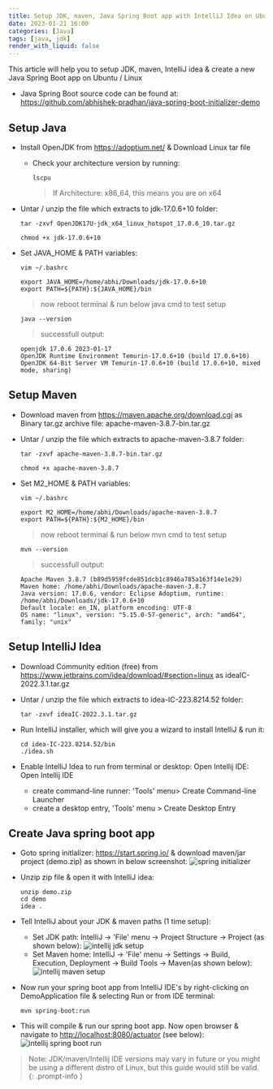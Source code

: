 ```yaml
---
title: Setup JDK, maven, Java Spring Boot app with IntelliJ Idea on Ubuntu / Linux
date: 2023-01-21 16:00
categories: [Java]
tags: [java, jdk]
render_with_liquid: false
---
```


This article will help you to setup JDK, maven, IntelliJ idea &amp; create a new Java Spring Boot app on Ubuntu / Linux
- Java Spring Boot source code can be found at: <https://github.com/abhishek-pradhan/java-spring-boot-initializer-demo> 

## Setup Java
- Install OpenJDK from <https://adoptium.net/> &amp; Download Linux tar file
  - Check your architecture version by running:
    ```terminal
    lscpu
    ```
    > If Architecture: x86_64, this means you are on x64

- Untar / unzip the file which extracts to jdk-17.0.6+10 folder:
  ```terminal
  tar -zxvf OpenJDK17U-jdk_x64_linux_hotspot_17.0.6_10.tar.gz
  ```

  ```terminal
  chmod +x jdk-17.0.6+10 
  ```

- Set JAVA_HOME &amp; PATH variables: 
  ```terminal
  vim ~/.bashrc
  ```

  ```~/.bashrc
  export JAVA_HOME=/home/abhi/Downloads/jdk-17.0.6+10 
  export PATH=${PATH}:${JAVA_HOME}/bin 
  ```
  > now reboot terminal &amp; run below java cmd to test setup

  ```terminal
  java --version
  ```
  > successfull output: 
    ```console
    openjdk 17.0.6 2023-01-17
    OpenJDK Runtime Environment Temurin-17.0.6+10 (build 17.0.6+10)
    OpenJDK 64-Bit Server VM Temurin-17.0.6+10 (build 17.0.6+10, mixed mode, sharing)
    ```

## Setup Maven
- Download maven from <https://maven.apache.org/download.cgi> as Binary tar.gz archive file: apache-maven-3.8.7-bin.tar.gz 

- Untar / unzip the file which extracts to apache-maven-3.8.7 folder:
  ```terminal
  tar -zxvf apache-maven-3.8.7-bin.tar.gz 
  ```
  ```terminal
  chmod +x apache-maven-3.8.7 
  ```

- Set M2_HOME &amp; PATH variables: 
  ```terminal
  vim ~/.bashrc 
  ```
  ```~/.bashrc
  export M2_HOME=/home/abhi/Downloads/apache-maven-3.8.7 
  export PATH=${PATH}:${M2_HOME}/bin
  ```
  > now reboot terminal &amp; run below mvn cmd to test setup

  ```terminal
  mvn --version
  ```
  > successfull output: 
    ```console
    Apache Maven 3.8.7 (b89d5959fcde851dcb1c8946a785a163f14e1e29)
    Maven home: /home/abhi/Downloads/apache-maven-3.8.7
    Java version: 17.0.6, vendor: Eclipse Adoptium, runtime: /home/abhi/Downloads/jdk-17.0.6+10
    Default locale: en_IN, platform encoding: UTF-8
    OS name: "linux", version: "5.15.0-57-generic", arch: "amd64", family: "unix"
    ```

## Setup IntelliJ Idea
- Download Community edition (free) from <https://www.jetbrains.com/idea/download/#section=linux> as ideaIC-2022.3.1.tar.gz 

- Untar / unzip the file which extracts to idea-IC-223.8214.52 folder: 
  ```terminal
  tar -zxvf ideaIC-2022.3.1.tar.gz 
  ```

- Run IntelliJ installer, which will give you a wizard to install IntelliJ &amp; run it: 
  ```terminal
  cd idea-IC-223.8214.52/bin
  ./idea.sh
  ```

- Enable IntelliJ Idea to run from terminal or desktop: Open Intellij IDE: Open Intellij IDE
  - create command-line runner: 'Tools' menu> Create Command-line Launcher
  - create a desktop entry, 'Tools' menu > Create Desktop Entry

## Create Java spring boot app
- Goto spring initlalizer: <https://start.spring.io/> &amp; download maven/jar project (demo.zip) as shown in below screenshot:
![spring initializer](/assets/img/posts/2022-01-21-setup-java-spring-boot-with-intellij-idea/spring-initializer.png)

- Unzip zip file &amp; open it with IntelliJ idea: 
  ```terminal
  unzip demo.zip
  cd demo
  idea . 
  ```
- Tell IntelliJ about your JDK &amp; maven paths (1 time setup):
  - Set JDK path: IntelliJ -> 'File' menu -> Project Structure -> Project (as shown below):
    ![intellij jdk setup](/assets/img/posts/2022-01-21-setup-java-spring-boot-with-intellij-idea/intellij-jdk-setup.png)
  - Set Maven home: IntelliJ -> 'File' menu -> Settings -> Build, Execution, Deployment -> Build Tools -> Maven(as shown below):
    ![intellij maven setup](/assets/img/posts/2022-01-21-setup-java-spring-boot-with-intellij-idea/intellij-maven-setup.png)

- Now run your spring boot app from IntelliJ IDE's by right-clicking on DemoApplication file &amp; selecting Run or from IDE terminal:
  ```terminal
  mvn spring-boot:run 
  ```

- This will compile &amp; run our spring boot app. Now open browser &amp; navigate to <http://localhost:8080/actuator> (see below): 
![intellij spring boot run](/assets/img/posts/2022-01-21-setup-java-spring-boot-with-intellij-idea/intellij-spring-boot-run.png)

> Note: JDK/maven/Intellij IDE versions may vary in future or you might be using a different distro of Linux, but this guide would still be valid.
{: .prompt-info }
